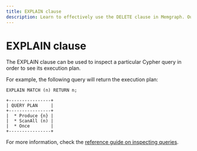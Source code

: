 ```yaml
---
title: EXPLAIN clause
description: Learn to effectively use the DELETE clause in Memgraph. Our comprehensive documentation ensures competent data management for graph computing.
---
```


# EXPLAIN clause

The EXPLAIN clause can be used to inspect a particular Cypher query in order to see its
execution plan.

For example, the following query will return the execution plan:

```cypher
EXPLAIN MATCH (n) RETURN n;
```

```
+----------------+
| QUERY PLAN     |
+----------------+
|  * Produce {n} |
|  * ScanAll (n) |
|  * Once        |
+----------------+
```

For more information, check the [reference guide on inspecting
queries](/querying/performance-optimization). 